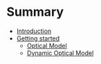 # Summary

- [Introduction](./introduction.md)
- [Getting started](./getting_started.md)
  - [Optical Model](./getting_started/optical_model.md)
  - [Dynamic Optical Model](./getting_started/dyn_optical_model.md)
